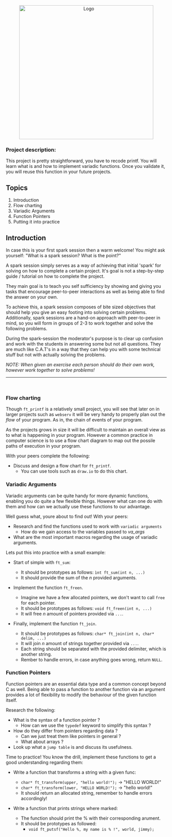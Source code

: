 <div align="center">
  <img width=420 src="https://user-images.githubusercontent.com/63303990/186118455-d1a2c167-702d-4be9-8e9e-08f3b7791902.png" alt="Logo">
</div>

### Project description:

This project is pretty straightforward, you have to recode printf. You will learn what is and how to implement variadic functions. Once you validate it, you will reuse this function in your future projects.

## Topics

1. Introduction
2. Flow charting
3. Variadic Arguments
4. Function Pointers
5. Putting it into practice

## Introduction

In case this is your first spark session then a warm welcome!
You might ask yourself: "What is a spark session? What is the point?"

A spark session simply serves as a way of achieving that initial 'spark' for solving on how to complete a certain project. It's goal is not a step-by-step guide / tutorial on how to complete the project.

They main goal is to teach you self sufficiency by showing and giving you tasks that encourage peer-to-peer interactions as well as being able to find the answer on your own.

To achieve this, a spark session composes of bite sized objectives that should help you give an easy footing into solving certain problems. Additionally, spark sessions are a hand-on approach with peer-to-peer in mind, so you will form in groups of 2-3 to work together and solve the following problems.

During the spark-session the moderator's purpose is to clear up confusion and work with the students in answering some but not all questions. They are much like C.A.T's in a way that they can help you with some technical stuff but not with actually solving the problems.

_NOTE: When given an exercise each person should do their own work, however work together to solve problems!_

---

&nbsp;
&nbsp;
&nbsp;

### Flow charting

Though `ft_printf` is a relatively small project, you will see that later on in larger projects such as `webserv` it will be very handy to properly plan out the *flow* of your program. As in, the chain of events of your program.

As the projects grows in size it will be difficult to maintain an overall view as to what is happening in your program. However a common practice in computer science is to use a flow chart diagram to map out the possile paths of execution in your program.

With your peers complete the following:
- Discuss and design a flow chart for `ft_printf`.
	- You can use tools such as `draw.io` to do this chart.

<!-- TODO: More stuff -->
### Variadic Arguments

Variadic arguments can be quite handy for more dynamic functions, enabling you do quite a few flexible things.
However what can one do with them and how can we actually use these functions to our advantage.

Well guess what, youre about to find out! With your peers:
- Research and find the functions used to work with `variadic arguments`
	- How do we gain access to the variables passed to *va_args*
- What are the most important macros regarding the usage of variadic arguments.

Lets put this into practice with a small example:
- Start of simple with `ft_sum`:
	- It should be prototypes as follows: `ìnt ft_sum(int n, ...)`
	- It should provide the sum of the *n* provided arguments.

- Implement the function `ft_freen`.
	- Imagine we have a few allocated pointers, we don't want to call `free` for each pointer.
	- It should be prototypes as follows: `void ft_freen(int n, ...)`
	- It will free *n* amount of pointers provided via `...`.

- Finally, implement the function `ft_join`.
	- It should be prototypes as follows: `char* ft_join(int n, char* delim, ...)`
	- It will join *n* amount of strings together provided via `...`.
	- Each string should be separated with the provided delimiter, which is another string.
	- Rember to handle errors, in case anything goes wrong, return `NULL`.

### Function Pointers

Function pointers are an essential data type and a common concept beyond C as well.
Being able to pass a function to another function via an argument provides a lot of flexibility to modify the behaviour of the given function itself.

Research the following:
- What is the syntax of a function pointer ?
	- How can we use the `typedef` keyword to simplify this syntax ?
- How do they differ from pointers regarding data ?
	- Can we just treat them like pointers in general ?
	- What about arrays ?
- Look up what a `jump table` is and discuss its usefulness.

Time to practice! You know the drill, implement these functions to get a good understanding regarding them:
- Write a function that transforms a string with a given func:
	- `char* ft_transform(upper, "hello world!");` -> "HELLO WORLD!"
	- `char* ft_transform(lower, "HELLO WORLD!");` -> "hello world!"
	- It should return an allocated string, remember to handle errors accordingly!

- Write a function that prints strings where marked:
	- The function should print the % with their corresponding arument.
	- It should be prototypes as followed:
		- `void ft_putsf("Hello %, my name is % !", world, jimmy);`

